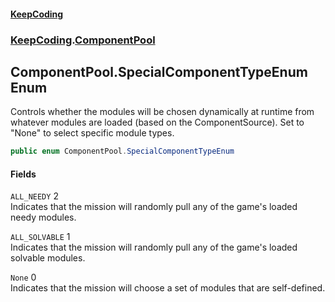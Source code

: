 #### [KeepCoding](index.md 'index')
### [KeepCoding](KeepCoding.md 'KeepCoding').[ComponentPool](ComponentPool.md 'KeepCoding.ComponentPool')
## ComponentPool.SpecialComponentTypeEnum Enum
Controls whether the modules will be chosen dynamically at runtime from whatever modules are loaded (based on the ComponentSource). Set to "None" to select specific module types.  
```csharp
public enum ComponentPool.SpecialComponentTypeEnum

```
#### Fields
<a name='KeepCoding.ComponentPool.SpecialComponentTypeEnum.ALL_NEEDY'></a>
`ALL_NEEDY` 2  
Indicates that the mission will randomly pull any of the game's loaded needy modules.  
  
<a name='KeepCoding.ComponentPool.SpecialComponentTypeEnum.ALL_SOLVABLE'></a>
`ALL_SOLVABLE` 1  
Indicates that the mission will randomly pull any of the game's loaded solvable modules.  
  
<a name='KeepCoding.ComponentPool.SpecialComponentTypeEnum.None'></a>
`None` 0  
Indicates that the mission will choose a set of modules that are self-defined.  
  
